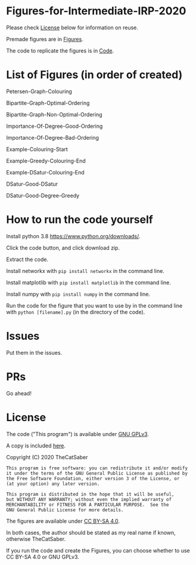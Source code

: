 # Figures-for-Intermediate-IRP-2020
Please check [License](https://github.com/TheCatSaber/Figures-for-Intermediate-IRP-2020/#license) below for information on reuse.

Premade figures are in [Figures](https://github.com/TheCatSaber/Figures-for-Intermediate-IRP-2020/blob/master/Figures).

The code to replicate the figures is in [Code](https://github.com/TheCatSaber/Figures-for-Intermediate-IRP-2020/blob/master/Code).

# List of Figures (in order of created)
Petersen-Graph-Colouring

Bipartite-Graph-Optimal-Ordering

Bipartite-Graph-Non-Optimal-Ordering

Importance-Of-Degree-Good-Ordering

Importance-Of-Degree-Bad-Ordering

Example-Colouring-Start

Example-Greedy-Colouring-End

Example-DSatur-Colouring-End

DSatur-Good-DSatur

DSatur-Good-Degree-Greedy

# How to run the code yourself
Install python 3.8 https://www.python.org/downloads/.

Click the code button, and click download zip.

Extract the code.

Install networkx with `pip install networkx` in the command line.

Install matplotlib with `pip install matplotlib` in the command line.

Install numpy with `pip install numpy` in the command line.

Run the code for the figure that you want to use by in the command line with `python [filename].py` (in the directory of the code).

# Issues
Put them in the issues.

# PRs
Go ahead!

# License
The code ("This program") is available under 
[GNU GPLv3](https://www.gnu.org/licenses/gpl-3.0.en.html).

A copy is included [here](https://github.com/TheCatSaber/Code-for-Intermediate-IRP-2020/LICENSE).
 
Copyright (C) 2020 TheCatSaber

    This program is free software: you can redistribute it and/or modify
    it under the terms of the GNU General Public License as published by
    the Free Software Foundation, either version 3 of the License, or
    (at your option) any later version.

    This program is distributed in the hope that it will be useful,
    but WITHOUT ANY WARRANTY; without even the implied warranty of
    MERCHANTABILITY or FITNESS FOR A PARTICULAR PURPOSE.  See the
    GNU General Public License for more details.
    
The figures are available under [CC BY-SA 4.0](https://creativecommons.org/licenses/by-sa/4.0/).

In both cases, the author should be stated as my real name if known, otherwise TheCatSaber.

If you run the code and create the Figures, you can choose whether to use CC BY-SA 4.0 or GNU GPLv3.

